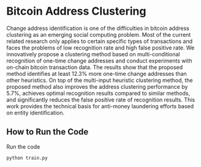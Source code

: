 # Bitcoin Address Clustering
Change address identification is one of the difficulties in bitcoin address clustering as an emerging social computing problem. Most of the current related research only applies to certain specific types of transactions and faces the problems of low recognition rate and high false positive rate. We innovatively propose a clustering method based on multi-conditional recognition of one-time change addresses and conduct experiments with on-chain bitcoin transaction data. The results show that the proposed method identifies at least 12.3\% more one-time change addresses than other heuristics. On top of the multi-input heuristic clustering method, the proposed method also improves the address clustering performance by 5.7\%, achieves optimal recognition results compared to similar methods, and significantly reduces the false positive rate of recognition results. This work provides the technical basis for anti-money laundering efforts based on entity identification.

## How to Run the Code
Run the code 

`python train.py` 
